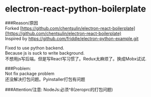 # electron-react-python-boilerplate

###Reason/原因   
Forked [https://github.com/chentsulin/electron-react-boilerplate](!https://github.com/chentsulin/electron-react-boilerplate)   
Inspired by https://github.com/friddle/electron-python-example.git

Fixed to use python backend.   
Because js is suck to write background.    
不想用js写后端。但是写React写习惯了。Redux太麻烦了。换成Mobx试试.  


###Problem:  
Not fix package problem   
还没解决打包问题。Pyinstaller打包有问题   


###Attention/注意:
NodeJs:必须^8(zeroprc的打包问题)  







